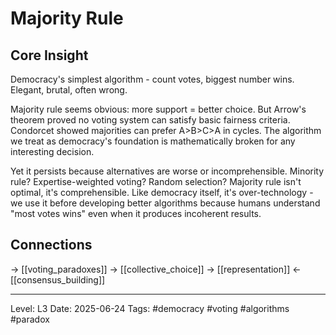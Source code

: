 # Majority Rule

## Core Insight
Democracy's simplest algorithm - count votes, biggest number wins. Elegant, brutal, often wrong.

Majority rule seems obvious: more support = better choice. But Arrow's theorem proved no voting system can satisfy basic fairness criteria. Condorcet showed majorities can prefer A>B>C>A in cycles. The algorithm we treat as democracy's foundation is mathematically broken for any interesting decision.

Yet it persists because alternatives are worse or incomprehensible. Minority rule? Expertise-weighted voting? Random selection? Majority rule isn't optimal, it's comprehensible. Like democracy itself, it's over-technology - we use it before developing better algorithms because humans understand "most votes wins" even when it produces incoherent results.

## Connections
→ [[voting_paradoxes]]
→ [[collective_choice]]
→ [[representation]]
← [[consensus_building]]

---
Level: L3
Date: 2025-06-24
Tags: #democracy #voting #algorithms #paradox